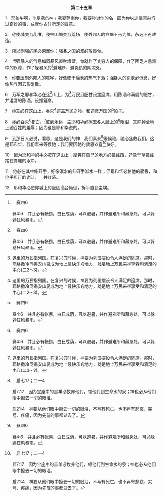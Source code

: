 <p style="text-align:center;font-weight:bold;">第二十五章</p>

1　耶和华啊，你是我的神；我要尊崇你，我要称谢你的名，因为你以忠信真实行过奇妙的事，成就你古时所定的旨意。

2　你使城变为乱堆，使坚固城变为荒场，使外邦人的宫堡不再为城，永远不再建造。

3　所以刚强的民必荣耀你；强暴之国的城必敬畏你。

4　当强暴人的气息如同暴风直吹墙壁，你就作了贫穷人的保障，作了困乏人急难中的保障，作了躲暴风的[^a]避难所、避炎热的阴凉处。

[^a]:　赛四6<br><br>赛4:6　并且必有帐棚，白日成荫，可以避暑，并作避难所和藏身处，可以躲避狂风暴雨。

5　你要压制外邦人的喧哗，好像使干燥地的热气下落；强暴人的凯歌必低微，好像热气因云影消散。

6　万军之耶和华必在这[^a]山上，为[^1]万民用肥甘设摆筵席，用陈酒和满髓的肥甘，并澄清的陈酒，设摆筵席。

[^1]:这里的万民指列国。在复兴的时候，神要为列国摆设令人满足的筵席。那时，耶路撒冷同锡安山要成为地上最快乐的地方，就是地上万民来得享受和满足的中心(二2～3)。

[^a]:　赛二2～3<br><br>赛2:2　末后的日子，耶和华殿的山必坚立于诸山之顶，高举过于众冈陵；万国的民都要涌向这山；<br><br>赛2:3　多族的民要前来，说，来吧，我们登耶和华的山，上雅各神的殿；祂必将祂的道路教导我们，使我们行祂的路径。因为训诲必出于锡安，耶和华的言语必出于耶路撒冷；

7　祂又必在这山上，吞灭[^1]遮盖万民之物，和遮蔽万国的[^a]帕子。

[^1]:直译，遮盖万民之遮盖物的面。今天地上的人被帕子遮盖，看不见神的经纶(参林后三15，四4)；但在复兴的时候，神要除去这遮盖。那时，所有的人都要看见神永远的经纶。

[^a]:　参林后三15～16<br><br>林后3:15　是的，直到今日，每逢诵读摩西书的时候，帕子还留在他们心上；<br><br>林后3:16　但他们的心几时转向主，帕子就几时除去了。

8　祂必吞灭[^a]死亡，[^1]直到永远；主耶和华必擦去各人脸上的[^b]眼泪，又除掉全地上祂百姓的羞辱；因为这是耶和华说的。

[^1]:直到永远，原文也含有卓越的意思，因此七十士希腊文译本将全句译为，祂必得胜而吞灭死亡。保罗将此意译为，死被吞灭而致成得胜(林前十五54)。

[^a]:　何十三14；林前十五54；林后五4；启二十14<br><br>何13:14　我必救赎他们脱离阴间的权势，救赎他们脱离死亡。死亡啊，你的灾害在哪里？阴间哪，你的毁灭在哪里？在我眼前绝无后悔。<br><br>林前15:54　几时这必朽坏的穿上不朽坏，这必死的穿上不死，经上所记“死被吞灭而致成得胜”的话，就应验了。<br><br>林后5:4　因为我们在这帐幕里的人，负重叹息，是因不愿脱下这个，乃愿穿上那个，好叫这必死的被生命吞灭了。<br><br>启20:14　死亡和阴间也被扔在火湖里，这火湖就是第二次的死。

[^b]:　启七17；二一4<br><br>启7:17　因为宝座中的羔羊必牧养他们，领他们到生命水的泉；神也必从他们眼中擦去一切的眼泪。<br><br>启21:4　神要从他们眼中擦去一切的眼泪，不再有死亡，也不再有悲哀、哭号、疼痛，因为先前的事都过去了。

9　到那日人必说，看哪，这是我们的神，我们素来[^a]等候祂，祂必拯救我们。这是耶和华，我们素来等候祂；我们要因祂的救恩欢喜[^b]快乐。

[^a]:　赛八17<br><br>赛8:17　我要等候那掩面不顾雅各家的耶和华，我也要切切仰望祂。

[^b]:　撒上二1；诗二十5；三五9<br><br>撒上2:1　哈拿祷告说，我的心因耶和华欢腾；我的角因耶和华高举；我的口向仇敌张开，因为我以耶和华的救恩为乐。<br><br>诗20:5　我们要因你的救恩得胜欢呼，在我们神的名里竖立旌旗。愿耶和华成就你一切所求的。<br><br>诗35:9　我的魂就必因耶和华欢腾，因祂的救恩欢喜。

10　因为耶和华的手必按在这山上；摩押在自己的地方必被践踏，好像干草被践踏在粪堆的水中。

11　他必在其中伸开手，好像洑水的伸开手洑水一样；但耶和华必使他的骄傲，和他手所行的诡计，一并败落。

12　耶和华必使你城上的坚固高台倾倒，拆平直到尘埃。
